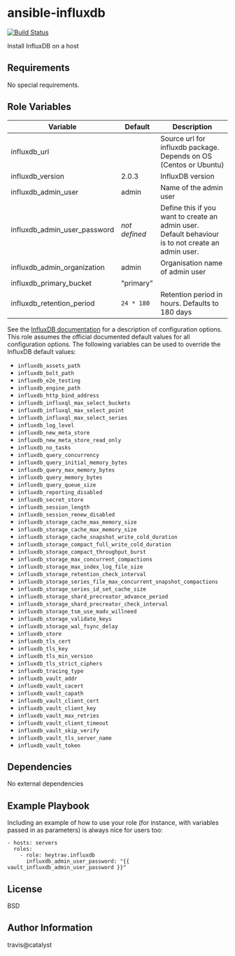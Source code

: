 ansible-influxdb
=========

[![Build Status](https://travis-ci.com/heytrav/ansible-influxdb.svg?branch=master)](https://travis-ci.com/heytrav/ansible-influxdb)

Install InfluxDB on a host


Requirements
------------

No special requirements.

Role Variables
--------------


| Variable  | Default | Description |
| ---  | --- | --- |
| influxdb_url | | Source url for influxdb package. Depends on OS (Centos or Ubuntu) |
|influxdb_version| 2.0.3 | InfluxDB version | 
| influxdb_admin_user | admin | Name of the admin user |
| influxdb_admin_user_password | _not defined_ | Define this if you want to create an admin user. Default behaviour is to not create an admin user.| 
| influxdb_admin_organization | admin | Organisation name of admin user |
| influxdb_primary_bucket | "primary" | |
| influxdb_retention_period | `24 * 180` | Retention period in hours. Defaults to 180 days |

See the [InfluxDB documentation](https://docs.influxdata.com/influxdb/v2.0/reference/config-options/) for a description of configuration options. This role assumes the official documented default values for all configuration options. The following variables can be used to override the InfluxDB default values:

* `influxdb_assets_path`
* `influxdb_bolt_path`
* `influxdb_e2e_testing`
* `influxdb_engine_path`
* `influxdb_http_bind_address`
* `influxdb_influxql_max_select_buckets`
* `influxdb_influxql_max_select_point`
* `influxdb_influxql_max_select_series`
* `influxdb_log_level`
* `influxdb_new_meta_store`
* `influxdb_new_meta_store_read_only`
* `influxdb_no_tasks`
* `influxdb_query_concurrency`
* `influxdb_query_initial_memory_bytes`
* `influxdb_query_max_memory_bytes`
* `influxdb_query_memory_bytes`
* `influxdb_query_queue_size`
* `influxdb_reporting_disabled`
* `influxdb_secret_store`
* `influxdb_session_length`
* `influxdb_session_renew_disabled`
* `influxdb_storage_cache_max_memory_size`
* `influxdb_storage_cache_max_memory_size`
* `influxdb_storage_cache_snapshot_write_cold_duration`
* `influxdb_storage_compact_full_write_cold_duration`
* `influxdb_storage_compact_throughput_burst`
* `influxdb_storage_max_concurrent_compactions`
* `influxdb_storage_max_index_log_file_size`
* `influxdb_storage_retention_check_interval`
* `influxdb_storage_series_file_max_concurrent_snapshot_compactions`
* `influxdb_storage_series_id_set_cache_size`
* `influxdb_storage_shard_precreator_advance_period`
* `influxdb_storage_shard_precreator_check_interval`
* `influxdb_storage_tsm_use_madv_willneed`
* `influxdb_storage_validate_keys`
* `influxdb_storage_wal_fsync_delay`
* `influxdb_store`
* `influxdb_tls_cert`
* `influxdb_tls_key`
* `influxdb_tls_min_version`
* `influxdb_tls_strict_ciphers`
* `influxdb_tracing_type`
* `influxdb_vault_addr`
* `influxdb_vault_cacert`
* `influxdb_vault_capath`
* `influxdb_vault_client_cert`
* `influxdb_vault_client_key`
* `influxdb_vault_max_retries`
* `influxdb_vault_client_timeout`
* `influxdb_vault_skip_verify`
* `influxdb_vault_tls_server_name`
* `influxdb_vault_token`



Dependencies
------------

No external dependencies

Example Playbook
----------------

Including an example of how to use your role (for instance, with variables
passed in as parameters) is always nice for users too:

    - hosts: servers
      roles:
        - role: heytrav.influxdb
          influxdb_admin_user_password: "{{ vault_influxdb_admin_user_password }}"


License
-------

BSD

Author Information
------------------

travis@catalyst
